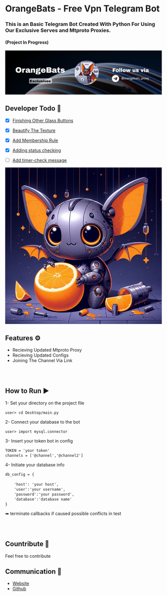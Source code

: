 # OrangeBats - Free Vpn Telegram Bot
### This is an Basic Telegram Bot Created With Python For Using Our Exclusive Serves and Mtproto Proxies.
#### (Project In Progress)

![banner](img/banner.jpg)

## Developer Todo 📝
- [x] [Finishing Other Glass Buttons]()
- [x] [Beautify The Texture]()
- [x] [Add Membership Rule]()
- [x] [Adding status checking]()
- [ ] [Add timer-check message]()


![orangebats-pfp](img/profile.jpg)
## Features ⚙
* Recieving Updated Mtproto Proxy
* Recieving Updated Configs
* Joining The Channel Via Link

<br><br>
## How to Run ▶
1- Set your directory on the project file
```
user> cd Desktop/main.py
```
2- Connect your database to the bot
```
user> import mysql.connector
```
3- Insert your token bot in config 
```
TOKEN = 'your token'
channels = ['@channel','@channel2']
```
4- Initiate your database info
```
db_config = {

    'host': 'your host',
    'user':'your username',
    'password':'your password',
    'database':'database name'
}
```
➡ terminate callbacks if caused possible conflicts in test

<br><br>


## Countribute 🤝
Feel free to contribute

## Communication 💌
* [Website](https://www.pariya-tavangar.ir)
* [Github](https://github.com/Ptavangar)
